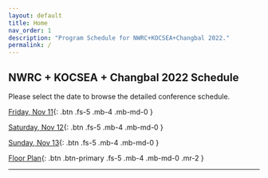 ```yaml
---
layout: default
title: Home
nav_order: 1
description: "Program Schedule for NWRC+KOCSEA+Changbal 2022."
permalink: /
---
```


## NWRC + KOCSEA + Changbal 2022 Schedule

Please select the date to browse the detailed conference schedule.

[Friday, Nov 11](./docs/nov-11/){: .btn .fs-5 .mb-4 .mb-md-0 }

[Saturday, Nov 12](./docs/nov-12/){: .btn .fs-5 .mb-4 .mb-md-0 }

[Sunday, Nov 13](./docs/nov-13/){: .btn .fs-5 .mb-4 .mb-md-0 }

[Floor Plan](./docs/floor-plan/floor-plan/){: .btn .btn-primary .fs-5 .mb-4 .mb-md-0 .mr-2 } 

---
